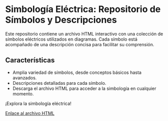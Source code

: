 # Simbología Eléctrica: Repositorio de Símbolos y Descripciones

Este repositorio contiene un archivo HTML interactivo con una colección de símbolos eléctricos utilizados en diagramas. Cada símbolo está acompañado de una descripción concisa para facilitar su comprensión.

## Características

- Amplia variedad de símbolos, desde conceptos básicos hasta avanzados.
- Descripciones detalladas para cada símbolo.
- Descarga el archivo HTML para acceder a la simbología en cualquier momento.


¡Explora la simbología eléctrica!

[Enlace al archivo HTML](ruta/al/archivo.html)
